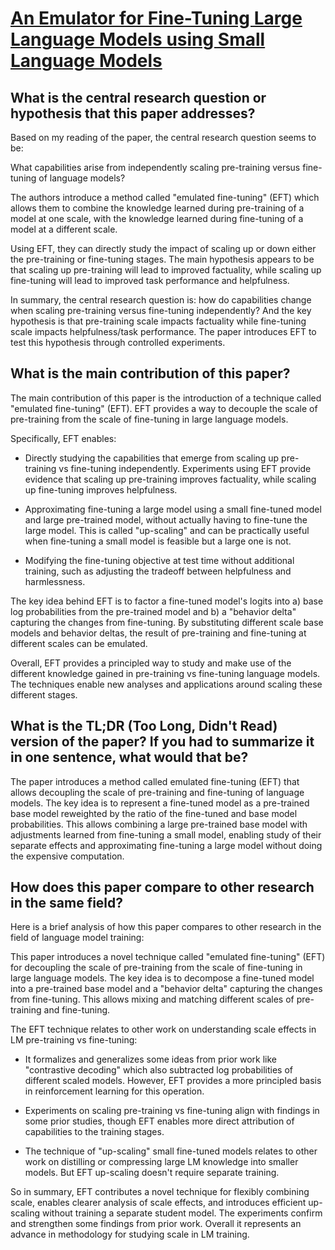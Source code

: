 # [An Emulator for Fine-Tuning Large Language Models using Small Language   Models](https://arxiv.org/abs/2310.12962)

## What is the central research question or hypothesis that this paper addresses?

 Based on my reading of the paper, the central research question seems to be:

What capabilities arise from independently scaling pre-training versus fine-tuning of language models?

The authors introduce a method called "emulated fine-tuning" (EFT) which allows them to combine the knowledge learned during pre-training of a model at one scale, with the knowledge learned during fine-tuning of a model at a different scale. 

Using EFT, they can directly study the impact of scaling up or down either the pre-training or fine-tuning stages. The main hypothesis appears to be that scaling up pre-training will lead to improved factuality, while scaling up fine-tuning will lead to improved task performance and helpfulness.

In summary, the central research question is: how do capabilities change when scaling pre-training versus fine-tuning independently? And the key hypothesis is that pre-training scale impacts factuality while fine-tuning scale impacts helpfulness/task performance. The paper introduces EFT to test this hypothesis through controlled experiments.


## What is the main contribution of this paper?

 The main contribution of this paper is the introduction of a technique called "emulated fine-tuning" (EFT). EFT provides a way to decouple the scale of pre-training from the scale of fine-tuning in large language models. 

Specifically, EFT enables:

- Directly studying the capabilities that emerge from scaling up pre-training vs fine-tuning independently. Experiments using EFT provide evidence that scaling up pre-training improves factuality, while scaling up fine-tuning improves helpfulness.

- Approximating fine-tuning a large model using a small fine-tuned model and large pre-trained model, without actually having to fine-tune the large model. This is called "up-scaling" and can be practically useful when fine-tuning a small model is feasible but a large one is not. 

- Modifying the fine-tuning objective at test time without additional training, such as adjusting the tradeoff between helpfulness and harmlessness.

The key idea behind EFT is to factor a fine-tuned model's logits into a) base log probabilities from the pre-trained model and b) a "behavior delta" capturing the changes from fine-tuning. By substituting different scale base models and behavior deltas, the result of pre-training and fine-tuning at different scales can be emulated.

Overall, EFT provides a principled way to study and make use of the different knowledge gained in pre-training vs fine-tuning language models. The techniques enable new analyses and applications around scaling these different stages.


## What is the TL;DR (Too Long, Didn't Read) version of the paper? If you had to summarize it in one sentence, what would that be?

 The paper introduces a method called emulated fine-tuning (EFT) that allows decoupling the scale of pre-training and fine-tuning of language models. The key idea is to represent a fine-tuned model as a pre-trained base model reweighted by the ratio of the fine-tuned and base model probabilities. This allows combining a large pre-trained base model with adjustments learned from fine-tuning a small model, enabling study of their separate effects and approximating fine-tuning a large model without doing the expensive computation.


## How does this paper compare to other research in the same field?

 Here is a brief analysis of how this paper compares to other research in the field of language model training:

This paper introduces a novel technique called "emulated fine-tuning" (EFT) for decoupling the scale of pre-training from the scale of fine-tuning in large language models. The key idea is to decompose a fine-tuned model into a pre-trained base model and a "behavior delta" capturing the changes from fine-tuning. This allows mixing and matching different scales of pre-training and fine-tuning. 

The EFT technique relates to other work on understanding scale effects in LM pre-training vs fine-tuning:

- It formalizes and generalizes some ideas from prior work like "contrastive decoding" which also subtracted log probabilities of different scaled models. However, EFT provides a more principled basis in reinforcement learning for this operation.

- Experiments on scaling pre-training vs fine-tuning align with findings in some prior studies, though EFT enables more direct attribution of capabilities to the training stages.

- The technique of "up-scaling" small fine-tuned models relates to other work on distilling or compressing large LM knowledge into smaller models. But EFT up-scaling doesn't require separate training.

So in summary, EFT contributes a novel technique for flexibly combining scale, enables clearer analysis of scale effects, and introduces efficient up-scaling without training a separate student model. The experiments confirm and strengthen some findings from prior work. Overall it represents an advance in methodology for studying scale in LM training.
